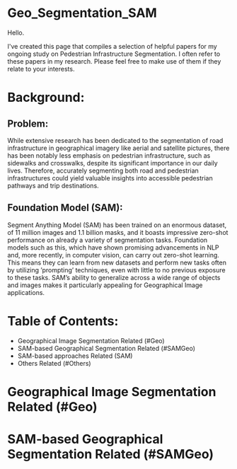 # Geo_Segmentation_SAM
Hello.

I've created this page that compiles a selection of helpful papers for my ongoing study on Pedestrian Infrastructure Segmentation. I often refer to these papers in my research. Please feel free to make use of them if they relate to your interests.

# Background:

## Problem:
While extensive research has been dedicated to the segmentation of road infrastructure in geographical imagery like aerial and satellite pictures, there has been notably less emphasis on pedestrian infrastructure, such as sidewalks and crosswalks, despite its significant importance in our daily lives.
Therefore, accurately segmenting both road and pedestrian infrastructures could yield valuable insights into accessible pedestrian pathways and trip destinations.

## Foundation Model (SAM):
Segment Anything Model (SAM) has been trained on an enormous dataset, of 11 million images and 1.1 billion masks, and it boasts impressive zero-shot performance on already a variety of segmentation tasks.
Foundation models such as this, which have shown promising advancements in NLP and, more recently, in computer vision, can carry out zero-shot learning. This means they can learn from new datasets and perform new tasks often by utilizing ’prompting’ techniques, even with little to no previous exposure to these tasks.
SAM’s ability to generalize across a wide range of objects and images makes it particularly appealing for Geographical Image applications.

# Table of Contents:
* Geographical Image Segmentation Related (#Geo)
* SAM-based Geographical Segmentation Related (#SAMGeo)
* SAM-based approaches Related (SAM)
* Others Related (#Others)

# Geographical Image Segmentation Related (#Geo)
# SAM-based Geographical Segmentation Related (#SAMGeo)

